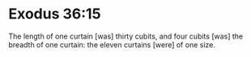 # Exodus 36:15

The length of one curtain [was] thirty cubits, and four cubits [was] the breadth of one curtain: the eleven curtains [were] of one size.